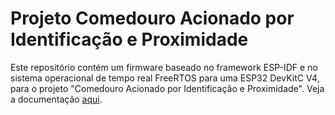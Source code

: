 # Projeto Comedouro Acionado por Identificação e Proximidade

Este repositório contém um firmware baseado no framework ESP-IDF e no sistema operacional de tempo real FreeRTOS para uma ESP32 DevKitC V4, para o projeto "Comedouro Acionado por Identificação e Proximidade".
Veja a documentação [aqui](https://hsanderr.github.io/capi-fw-com/index.html).


<!--

   Copyright (c) 2024 PetDog

-->
